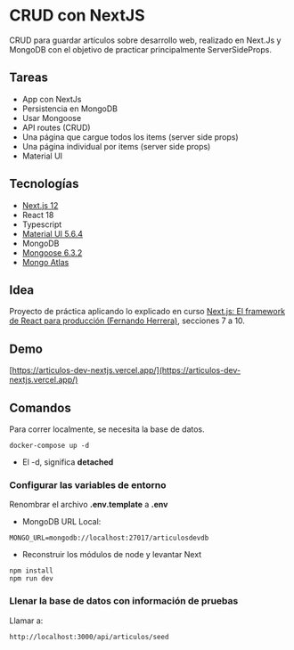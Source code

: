 # CRUD con NextJS
CRUD para guardar artículos sobre desarrollo web, realizado en Next.Js y MongoDB con el objetivo de practicar principalmente ServerSideProps.

## Tareas
- App con NextJs
- Persistencia en MongoDB
- Usar Mongoose
- API routes (CRUD)
- Una página que cargue todos los items (server side props)
- Una página individual por items (server side props)
- Material UI

## Tecnologías
- [Next.js 12](https://nextjs.org/)
- React 18
- Typescript
- [Material UI 5.6.4](https://mui.com/)
- MongoDB
- [Mongoose 6.3.2](https://mongoosejs.com/)
- [Mongo Atlas](https://www.mongodb.com/atlas/database)


## Idea
Proyecto de práctica aplicando lo explicado en curso [Next.js: El framework de React para producción (Fernando Herrera)](https://www.udemy.com/course/nextjs-fh/), secciones 7 a 10.


## Demo
[https://articulos-dev-nextjs.vercel.app/](https://articulos-dev-nextjs.vercel.app/)


## Comandos
Para correr localmente, se necesita la base de datos.
```
docker-compose up -d
```
* El -d, significa __detached__


### Configurar las variables de entorno
Renombrar el archivo __.env.template__ a __.env__
* MongoDB URL Local:
```
MONGO_URL=mongodb://localhost:27017/articulosdevdb
```

* Reconstruir los módulos de node y levantar Next
```
npm install
npm run dev
```

### Llenar la base de datos con información de pruebas
Llamar a:
```
http://localhost:3000/api/articulos/seed
```
